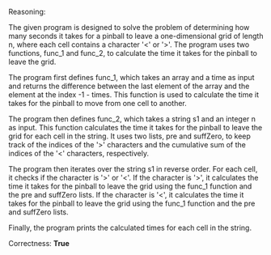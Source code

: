 Reasoning:

The given program is designed to solve the problem of determining how many seconds it takes for a pinball to leave a one-dimensional grid of length n, where each cell contains a character '<' or '>'. The program uses two functions, func_1 and func_2, to calculate the time it takes for the pinball to leave the grid.

The program first defines func_1, which takes an array and a time as input and returns the difference between the last element of the array and the element at the index -1 - times. This function is used to calculate the time it takes for the pinball to move from one cell to another.

The program then defines func_2, which takes a string s1 and an integer n as input. This function calculates the time it takes for the pinball to leave the grid for each cell in the string. It uses two lists, pre and suffZero, to keep track of the indices of the '>' characters and the cumulative sum of the indices of the '<' characters, respectively.

The program then iterates over the string s1 in reverse order. For each cell, it checks if the character is '>' or '<'. If the character is '>', it calculates the time it takes for the pinball to leave the grid using the func_1 function and the pre and suffZero lists. If the character is '<', it calculates the time it takes for the pinball to leave the grid using the func_1 function and the pre and suffZero lists.

Finally, the program prints the calculated times for each cell in the string.

Correctness: **True**